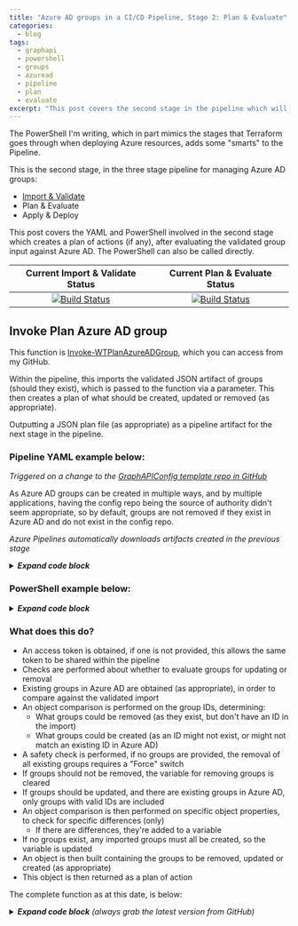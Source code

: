 ```yaml
---
title: "Azure AD groups in a CI/CD Pipeline, Stage 2: Plan & Evaluate"
categories:
  - blog
tags:
  - graphapi
  - powershell
  - groups
  - azuread
  - pipeline
  - plan
  - evaluate
excerpt: "This post covers the second stage in the pipeline which will be used to automate creating, updating and removing Azure AD groups..."
---
```

The PowerShell I'm writing, which in part mimics the stages that Terraform goes through when deploying Azure resources, adds some "smarts" to the Pipeline.

This is the second stage, in the three stage pipeline for managing Azure AD groups:
- [Import & Validate][validate-post]
- Plan & Evaluate
- Apply & Deploy

This post covers the YAML and PowerShell involved in the second stage which creates a plan of actions (if any), after evaluating the validated group input against Azure AD. The PowerShell can also be called directly.

|  Current Import & Validate Status  |   Current Plan & Evaluate Status   |
|:----------------------------------:|:----------------------------------:|
|[![Build Status](https://dev.azure.com/wesleytrust/GraphAPI/_apis/build/status/Azure%20AD/Groups/SVC-AD%3BENV-P%3B%20Groups?branchName=main&stageName=Validate&jobName=Import)](https://dev.azure.com/wesleytrust/GraphAPI/_build/latest?definitionId=9&branchName=main)|[![Build Status](https://dev.azure.com/wesleytrust/GraphAPI/_apis/build/status/Azure%20AD/Groups/SVC-AD%3BENV-P%3B%20Groups?branchName=main&stageName=Plan&jobName=Evaluate)](https://dev.azure.com/wesleytrust/GraphAPI/_build/latest?definitionId=9&branchName=main)|

## Invoke Plan Azure AD group
This function is [Invoke-WTPlanAzureADGroup][function-plan], which you can access from my GitHub.

Within the pipeline, this imports the validated JSON artifact of groups (should they exist), which is passed to the function via a parameter. This then creates a plan of what should be created, updated or removed (as appropriate).

Outputting a JSON plan file (as appropriate) as a pipeline artifact for the next stage in the pipeline.

### Pipeline YAML example below:
_Triggered on a change to the [GraphAPIConfig template repo in GitHub][github-repo]_

As Azure AD groups can be created in multiple ways, and by multiple applications, having the config repo being the source of authority didn't seem appropriate, so by default, groups are not removed if they exist in Azure AD and do not exist in the config repo. 

_Azure Pipelines automatically downloads artifacts created in the previous stage_

<details>
  <summary><em><strong>Expand code block</strong></em></summary>

```yaml
- stage: Plan
  pool:
    vmImage: 'windows-latest'
  dependsOn: Validate
  condition: and(succeeded(), eq(dependencies.Validate.outputs['Import.InvokeWTValidateAzureADGroup.ShouldRun'], 'true'))
  jobs:
  - job: Evaluate
    continueOnError: false
    steps:
    - task: DownloadPipelineArtifact@2
      inputs:
        buildType: 'current'
        targetPath: '$(Pipeline.Workspace)'
    - task: CmdLine@2
      name: CloneGraphAPI
      displayName: Clone Graph API repo
      inputs:
        script: 'git clone --branch $(Branch) --single-branch https://github.com/wesley-trust/GraphAPI.git'
        workingDirectory: '$(System.ArtifactsDirectory)'
    - task: CmdLine@2
      name: CloneToolKit
      displayName: Clone Toolkit repo
      inputs:
        script: 'git clone --branch $(Branch) --single-branch https://github.com/wesley-trust/ToolKit.git'
        workingDirectory: '$(System.ArtifactsDirectory)'
    - task: PowerShell@2
      name: InvokeWTPlanAzureADGroup
      displayName: Invoke-WTPlanAzureADGroup
      inputs:
        targetType: 'inline'
        script: |

          # Import and convert Groups from JSON, should they exist
          $TestPath = Test-Path $(Pipeline.Workspace)\Import\Validate.json -PathType Leaf
          if ($TestPath){
              $ValidateAzureADGroups = Get-Content -Raw -Path $(Pipeline.Workspace)\Import\Validate.json | ConvertFrom-Json -Depth 10
          }

          # Dot source and execute function
          . $(System.ArtifactsDirectory)\GraphAPI\Public\AzureAD\Groups\Pipeline\Invoke-WTPlanAzureADGroup.ps1
            $PlanAzureADGroups = Invoke-WTPlanAzureADGroup `
              -TenantDomain $(TenantDomain) `
              -ClientID ${env:CLIENTID} `
              -ClientSecret ${env:CLIENTSECRET} `
              -AzureADGroups $ValidateAzureADGroups `
              -UpdateExistingGroups

          # Create directory for artifact, if it does not exist
          $TestPath = Test-Path $(Pipeline.Workspace)\Output -PathType Container
          if (!$TestPath){
              New-Item -Path $(Pipeline.Workspace)\Output -ItemType Directory | Out-Null
          }

          # If there are Groups
          if ($PlanAzureADGroups.RemoveGroups -or $PlanAzureADGroups.UpdateGroups -or $PlanAzureADGroups.CreateGroups){

            # Set ShouldRun variable to true, for apply stage
            echo "##vso[task.setvariable variable=ShouldRun;isOutput=true]true"

            # Convert to JSON and export
            $PlanAzureADGroups | ConvertTo-Json -Depth 10 | Out-File -Force -FilePath $(Pipeline.Workspace)\Output\Plan.json
          }
        pwsh: true
        workingDirectory: '$(System.ArtifactsDirectory)'
      env:
        CLIENTID: $(ClientID)
        CLIENTSECRET: $(ClientSecret)
    - task: PublishPipelineArtifact@1
      inputs:
        targetPath: '$(Pipeline.Workspace)\Output'
        artifact: 'Evaluate'
        publishLocation: 'pipeline'
```

</details>

### PowerShell example below:

<details>
  <summary><em><strong>Expand code block</strong></em></summary>

```powershell
# Clone repo that contains the Graph API and ToolKit functions
git clone --branch main --single-branch https://github.com/wesley-trust/GraphAPI.git
git clone --branch main --single-branch https://github.com/wesley-trust/ToolKit.git

# Dot source function into memory
. .\GraphAPI\Public\AzureAD\Groups\Pipeline\Invoke-WTPlanAzureADGroup.ps1

# Define Variables
$ClientID = "sdg23497-sd82-983s-sdf23-dsf234kafs24"
$ClientSecret = "khsdfhbdfg723498345_sdfkjbdf~-SDFFG1"
$TenantDomain = "wesleytrustsandbox.onmicrosoft.com"
$AccessToken = "HWYLAqz6PipzzdtPwRnSN0Socozs2lZ7nsFky90UlDGTmaZY1foVojTUqFgm1vw0iBslogoP"

# Example valid group (mailNickName if missing, is auto-generated upon creation)
$ValidateAzureADGroup = [PSCustomObject]@{
    displayName     = "SVC-CA; Exclude from all Conditional Access Policies"
    mailEnabled     = $false
    securityEnabled = $true
}

# Create hashtable
$Parameters = @{
  ClientID             = $ClientID
  ClientSecret         = $ClientSecret
  TenantDomain         = $TenantDomain
  UpdateExistingGroups = $true
  AzureADGroup         = $ValidateAzureADGroup
}

# Create a plan, splatting the hashtable of parameters
Invoke-WTPlanAzureADGroup @Parameters

# Or pipe specific object definitions to the plan function, with an access token previously obtained
$ValidateAzureADGroup | Invoke-WTPlanAzureADGroup -AccessToken $AccessToken

# Or specify each parameter individually, with an access token previously obtained
Invoke-WTPlanAzureADGroup -AzureADGroup $ValidateAzureADGroup -AccessToken $AccessToken -UpdateExistingGroups
```

</details>

### What does this do? <!-- omit in toc -->
- An access token is obtained, if one is not provided, this allows the same token to be shared within the pipeline
- Checks are performed about whether to evaluate groups for updating or removal
- Existing groups in Azure AD are obtained (as appropriate), in order to compare against the validated import
- An object comparison is performed on the group IDs, determining:
  - What groups could be removed (as they exist, but don't have an ID in the import)
  - What groups could be created (as an ID might not exist, or might not match an existing ID in Azure AD)
- A safety check is performed, if no groups are provided, the removal of all existing groups requires a "Force" switch
- If groups should not be removed, the variable for removing groups is cleared
- If groups should be updated, and there are existing groups in Azure AD, only groups with valid IDs are included
- An object comparison is then performed on specific object properties, to check for specific differences (only)
  - If there are differences, they're added to a variable
- If no groups exist, any imported groups must all be created, so the variable is updated
- An object is then built containing the groups to be removed, updated or created (as appropriate)
- This object is then returned as a plan of action

The complete function as at this date, is below:

<details>
  <summary><em><strong>Expand code block</strong> (always grab the latest version from GitHub)</em></summary>

```powershell
function Invoke-WTPlanAzureADGroup {
    [cmdletbinding()]
    param (
        [parameter(
            Mandatory = $false,
            ValueFromPipeLineByPropertyName = $true,
            HelpMessage = "Client ID for the Azure AD service principal with Azure AD Graph permissions"
        )]
        [string]$ClientID,
        [parameter(
            Mandatory = $false,
            ValueFromPipeLineByPropertyName = $true,
            HelpMessage = "Client secret for the Azure AD service principal with Azure AD Graph permissions"
        )]
        [string]$ClientSecret,
        [parameter(
            Mandatory = $false,
            ValueFromPipeLineByPropertyName = $true,
            HelpMessage = "The initial domain (onmicrosoft.com) of the tenant"
        )]
        [string]$TenantDomain,
        [parameter(
            Mandatory = $false,
            ValueFromPipeLineByPropertyName = $true,
            HelpMessage = "The access token, obtained from executing Get-WTGraphAccessToken"
        )]
        [string]$AccessToken,
        [parameter(
            Mandatory = $false,
            ValueFromPipeLineByPropertyName = $true,
            ValueFromPipeLine = $true,
            HelpMessage = "The Azure AD group object"
        )]
        [Alias('AzureADGroup', 'GroupDefinition')]
        [PSCustomObject]$AzureADGroups,
        [Parameter(
            Mandatory = $false,
            ValueFromPipeLineByPropertyName = $true,
            HelpMessage = "Specify whether to update existing groups deployed in the tenant, where the IDs match"
        )]
        [switch]
        $UpdateExistingGroups,
        [Parameter(
            Mandatory = $false,
            ValueFromPipeLineByPropertyName = $true,
            HelpMessage = "Specify whether existing groups deployed in the tenant will be removed, if not present in the import"
        )]
        [switch]
        $RemoveExistingGroups,
        [parameter(
            Mandatory = $false,
            ValueFromPipeLineByPropertyName = $true,
            HelpMessage = "Specify whether to exclude features in preview, a production API version will be used instead"
        )]
        [switch]$ExcludePreviewFeatures,
        [parameter(
            Mandatory = $false,
            ValueFromPipeLineByPropertyName = $true,
            HelpMessage = "If there are no groups to import, whether to forcibly remove any existing groups"
        )]
        [switch]$Force
    )
    Begin {
        try {
            # Function definitions
            $Functions = @(
                "GraphAPI\Public\Authentication\Get-WTGraphAccessToken.ps1",
                "Toolkit\Public\Invoke-WTPropertyTagging.ps1",
                "GraphAPI\Public\AzureAD\Groups\Get-WTAzureADGroup.ps1"
            )

            # Function dot source
            foreach ($Function in $Functions) {
                . $Function
            }

        }
        catch {
            Write-Error -Message $_.Exception
            throw $_.exception
        }
    }
    Process {
        try {
            
            # If there is no access token, obtain one
            if (!$AccessToken) {
                $AccessToken = Get-WTGraphAccessToken `
                    -ClientID $ClientID `
                    -ClientSecret $ClientSecret `
                    -TenantDomain $TenantDomain
            }

            if ($AccessToken) {

                # Output current action
                Write-Host "Evaluating Azure AD Groups"
                
                # Build Parameters
                $Parameters = @{
                    AccessToken = $AccessToken
                }
                if ($ExcludePreviewFeatures) {
                    $Parameters.Add("ExcludePreviewFeatures", $true)
                }

                # Evaluate groups if parameters exist
                if ($RemoveExistingGroups -or $UpdateExistingGroups) {

                    # Get existing groups for comparison
                    $ExistingGroups = Get-WTAzureADGroup @Parameters

                    if ($ExistingGroups) {

                        if ($AzureADGroups) {

                            # Compare object on id and pass thru all objects, including those that exist and are to be imported
                            $GroupComparison = Compare-Object `
                                -ReferenceObject $ExistingGroups `
                                -DifferenceObject $AzureADGroups `
                                -Property id `
                                -PassThru

                            # Filter for groups that should be removed, as they do not exist in the import
                            $RemoveGroups = $GroupComparison | Where-Object { $_.sideindicator -eq "<=" }

                            # Filter for groups that did not contain an id, and so are groups that should be created
                            $CreateGroups = $GroupComparison | Where-Object { $_.sideindicator -eq "=>" }
                        }
                        else {

                            # If force is enabled, then if removal of groups is specified, all existing will be removed
                            if ($Force) {
                                $RemoveGroups = $ExistingGroups
                            }
                        }

                        if (!$RemoveExistingGroups) {

                            # If groups are not to be removed, disregard any groups for removal
                            $RemoveGroups = $null
                        }
                        if ($UpdateExistingGroups) {
                            if ($AzureADGroups) {
                                
                                # Check whether the groups that could be updated have valid ids (so can be updated, ignore the rest)
                                $UpdateGroups = foreach ($Group in $AzureADGroups) {
                                    if ($Group.id -in $ExistingGroups.id) {
                                        $Group
                                    }
                                }

                                # If groups exist, with ids that matched the import
                                if ($UpdateGroups) {
                            
                                    # Compare again, with all mandatory property elements for differences
                                    $GroupPropertyComparison = Compare-Object `
                                        -ReferenceObject $ExistingGroups `
                                        -DifferenceObject $UpdateGroups `
                                        -Property id, displayName, description, membershipRule

                                    $UpdateGroups = $GroupPropertyComparison | Where-Object { $_.sideindicator -eq "=>" }
                                }
                            }
                        }
                    }
                    else {
                        # If no groups exist, any imported must be created
                        $CreateGroups = $AzureADGroups
                    }
                }
                else {
                    # If no groups are to be removed or updated, any imported must be created
                    $CreateGroups = $AzureADGroups
                }
                
                # Build object to return
                $PlanAzureADGroups = [ordered]@{}

                if ($RemoveGroups) {
                    $PlanAzureADGroups.Add("RemoveGroups", $RemoveGroups)
                    
                    # Output current action
                    Write-Host "Groups to remove: $($RemoveGroups.count)"

                    foreach ($Group in $RemoveGroups) {
                        Write-Host "Remove: Group ID: $($Group.id)" -ForegroundColor DarkRed
                    }
                }
                else {
                    Write-Host "No groups will be removed, as none exist that are different to the import"
                }
                if ($UpdateGroups) {
                    $PlanAzureADGroups.Add("UpdateGroups", $UpdateGroups)
                                        
                    # Output current action
                    Write-Host "Groups to update: $($UpdateGroups.count)"
                    
                    foreach ($Group in $UpdateGroups) {
                        Write-Host "Update: Group ID: $($Group.id)" -ForegroundColor DarkYellow
                    }
                }
                else {
                    Write-Host "No groups will be updated, as none exist that are different to the import"
                }
                if ($CreateGroups) {
                    $PlanAzureADGroups.Add("CreateGroups", $CreateGroups)
                                        
                    # Output current action
                    Write-Host "Groups to create: $($CreateGroups.count)"

                    foreach ($Group in $CreateGroups) {
                        Write-Host "Create: Group Name: $($Group.displayName)" -ForegroundColor DarkGreen
                    }
                }
                else {
                    Write-Host "No groups will be created, as none exist that are different to the import"
                }

                # If there are groups, return PS object
                if ($PlanAzureADGroups) {
                    $PlanAzureADGroups = [PSCustomObject]$PlanAzureADGroups
                    $PlanAzureADGroups
                }
            }
            else {
                $ErrorMessage = "No access token specified, obtain an access token object from Get-WTGraphAccessToken"
                Write-Error $ErrorMessage
                throw $ErrorMessage
            }
        }
        catch {
            Write-Error -Message $_.Exception
            throw $_.exception
        }
    }
    End {
        try {
            
        }
        catch {
            Write-Error -Message $_.Exception
            throw $_.exception
        }
    }
}
```

</details>

[function-plan]: https://github.com/wesley-trust/GraphAPI/blob/main/Public/AzureAD/Groups/Pipeline/Invoke-WTPlanAzureADGroup.ps1
[devops-link]: https://dev.azure.com/wesleytrust/GraphAPI
[github-repo]: https://github.com/wesley-trust/GraphAPIConfig
[validate-post]: /blog/graph-api-groups-pipeline-validate/
[apply-post]: /blog/graph-api-groups-pipeline-apply/